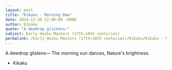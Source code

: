 ```yaml
---
layout: post
title: "Kikaku - Morning Dew"
date: 2024-12-30 12:00:00 -0000
author: Kikaku
quote: "A dewdrop glistens—"
subject: Early Haiku Masters (17th–18th centuries)
permalink: /Early Haiku Masters (17th–18th centuries)/Kikaku/Kikaku - Morning Dew
---
```


A dewdrop glistens—
The morning sun dances, 
Nature's brightness.

- Kikaku
